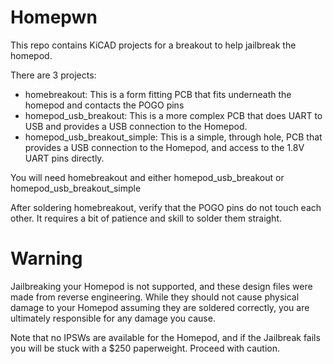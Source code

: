# Homepwn

This repo contains KiCAD projects for a breakout to help jailbreak the homepod.

There are 3 projects:
- homebreakout: This is a form fitting PCB that fits underneath the homepod and contacts the POGO pins
- homepod_usb_breakout: This is a more complex PCB that does UART to USB and provides a USB connection to the Homepod.
- homepod_usb_breakout_simple: This is a simple, through hole, PCB that provides a USB connection to the Homepod, and access to the 1.8V UART pins directly.

You will need homebreakout and either homepod_usb_breakout or homepod_usb_breakout_simple

After soldering homebreakout, verify that the POGO pins do not touch each other. It requires a bit of patience and skill to solder them straight.

# Warning

Jailbreaking your Homepod is not supported, and these design files were made from reverse engineering. While they should not cause physical damage to your Homepod assuming they are soldered correctly, you are ultimately responsible for any damage you cause.

Note that no IPSWs are available for the Homepod, and if the Jailbreak fails you will be stuck with a $250 paperweight. Proceed with caution.
